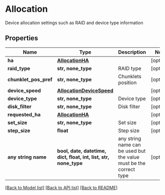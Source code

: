 # Allocation

Device allocation settings such as RAID and device type information

## Properties
Name | Type | Description | Notes
------------ | ------------- | ------------- | -------------
**ha** | [**AllocationHA**](AllocationHA.md) |  | [optional] 
**raid_type** | **str, none_type** | RAID type | [optional] 
**chunklet_pos_pref** | **str, none_type** | Chunklets position | [optional] 
**device_speed** | [**AllocationDeviceSpeed**](AllocationDeviceSpeed.md) |  | [optional] 
**device_type** | **str, none_type** | Device type | [optional] 
**disk_filter** | **str, none_type** | Disk filter | [optional] 
**requested_ha** | [**AllocationHA**](AllocationHA.md) |  | [optional] 
**set_size** | **str, none_type** | Set size | [optional] 
**step_size** | **float** | Step size | [optional] 
**any string name** | **bool, date, datetime, dict, float, int, list, str, none_type** | any string name can be used but the value must be the correct type | [optional]

[[Back to Model list]](../README.md#documentation-for-models) [[Back to API list]](../README.md#documentation-for-api-endpoints) [[Back to README]](../README.md)


